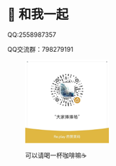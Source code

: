 # 💪 和我一起

QQ:2558987357

QQ交流群：798279191

<figure><img src=".gitbook/assets/i1.jpg" alt="" width="188"><figcaption><p>可以请喝一杯咖啡嘛☕</p></figcaption></figure>



